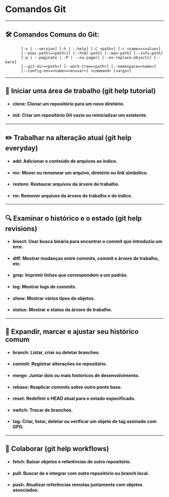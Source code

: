 # Comandos Git
---
## 🛠️ Comandos Comuns do Git:
           [-v | --version] [-h | --help] [-C <path>] [-c <name>=<value>]
           [--exec-path[=<path>]] [--html-path] [--man-path] [--info-path]
           [-p | --paginate | -P | --no-pager] [--no-replace-objects] [--bare]
           [--git-dir=<path>] [--work-tree=<path>] [--namespace=<name>]
           [--config-env=<name>=<envvar>] <command> [<args>]
---
## 📂 Iniciar uma área de trabalho (git help tutorial)
   - #### clone: Clonar um repositório para um novo diretório.
   - #### init: Criar um repositório Git vazio ou reinicializar um existente.
---
## ✏️ Trabalhar na alteração atual (git help everyday)
   - #### add: Adicionar o conteúdo de arquivos ao índice.
   - #### mv: Mover ou renomear um arquivo, diretório ou link simbólico.
   - #### restore: Restaurar arquivos da árvore de trabalho.
   - #### rm: Remover arquivos da árvore de trabalho e do índice.
---
## 🔍 Examinar o histórico e o estado (git help revisions)
   - #### bisect: Usar busca binária para encontrar o commit que introduziu um erro.
   - #### diff: Mostrar mudanças entre commits, commit e árvore de trabalho, etc.
   - #### grep: Imprimir linhas que correspondem a um padrão.
   - #### log: Mostrar logs de commits.
   - #### show: Mostrar vários tipos de objetos.
   - #### status: Mostrar o status da árvore de trabalho.
---
## 🌳 Expandir, marcar e ajustar seu histórico comum
   - #### branch: Listar, criar ou deletar branches.
   - #### commit: Registrar alterações no repositório.
   - #### merge: Juntar dois ou mais históricos de desenvolvimento.
   - #### rebase: Reaplicar commits sobre outro ponto base.
   - #### reset: Redefinir o HEAD atual para o estado especificado.
   - #### switch: Trocar de branches.
   - #### tag: Criar, listar, deletar ou verificar um objeto de tag assinado com GPG.
---
## 🤝 Colaborar (git help workflows)
   - #### fetch: Baixar objetos e referências de outro repositório.
   - #### pull: Buscar de e integrar com outro repositório ou branch local.
   - #### push: Atualizar referências remotas juntamente com objetos associados.